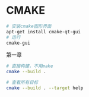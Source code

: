 # CMAKE





```bash
# 安装cmake图形界面
apt-get install cmake-qt-gui 
# 运行
cmake-gui
```





第一章



```bash
# 直接构建，不用make
cmake --build .

# 查看所有目标
cmake --build . --target help
```

